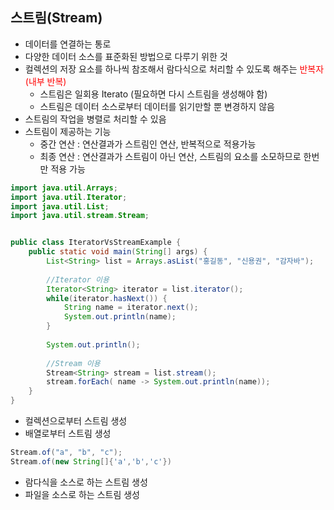 ## 스트림(Stream)

- 데이터를 연결하는 통로
- 다양한 데이터 소스를 표준화된 방법으로 다루기 위한 것
- 컬렉션의 저장 요소를 하나씩 참조해서 람다식으로 처리할 수 있도록 해주는 <span style="color:red">반복자(내부 반복)</span>
  - 스트림은 일회용 Iterato (필요하면 다시 스트림을 생성해야 함)
  - 스트림은 데이터 소스로부터 데이터를 읽기만할 뿐 변경하지 않음
- 스트림의 작업을 병렬로 처리할 수 있음
- 스트림이 제공하는 기능
  - 중간 연산 : 연산결과가 스트림인 연산, 반복적으로 적용가능
  - 최종 연산 : 연산결과가 스트림이 아닌 연산, 스트림의 요소를 소모하므로 한번만 적용 가능

```java
import java.util.Arrays;
import java.util.Iterator;
import java.util.List;
import java.util.stream.Stream;


public class IteratorVsStreamExample {
	public static void main(String[] args) {
		List<String> list = Arrays.asList("홍길동", "신용권", "감자바");
		
		//Iterator 이용
		Iterator<String> iterator = list.iterator();
		while(iterator.hasNext()) {
			String name = iterator.next();
			System.out.println(name);
		}
		
		System.out.println();
		
		//Stream 이용
		Stream<String> stream = list.stream();
		stream.forEach( name -> System.out.println(name));
	}
}

```

- 컬렉션으로부터 스트림 생성
- 배열로부터 스트림 생성

```java
Stream.of("a", "b", "c");
Stream.of(new String[]{'a','b','c'})
```

- 람다식을 소스로 하는 스트림 생성
- 파일을 소스로 하는 스트림 생성



